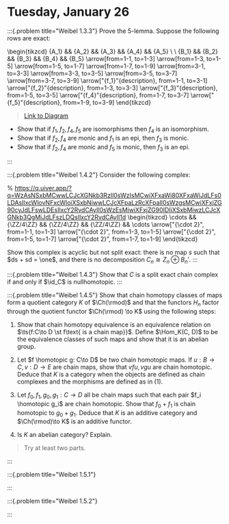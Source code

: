 # Tuesday, January 26


:::{.problem title="Weibel 1.3.3"}
Prove the 5-lemma.
Suppose the following rows are exact:

\begin{tikzcd}
	{A_1} && {A_2} && {A_3} && {A_4} && {A_5} \\
	\\
	{B_1} && {B_2} && {B_3} && {B_4} && {B_5}
	\arrow[from=1-1, to=1-3]
	\arrow[from=1-3, to=1-5]
	\arrow[from=1-5, to=1-7]
	\arrow[from=1-7, to=1-9]
	\arrow[from=3-1, to=3-3]
	\arrow[from=3-3, to=3-5]
	\arrow[from=3-5, to=3-7]
	\arrow[from=3-7, to=3-9]
	\arrow["{f_1}"{description}, from=1-1, to=3-1]
	\arrow["{f_2}"{description}, from=1-3, to=3-3]
	\arrow["{f_3}"{description}, from=1-5, to=3-5]
	\arrow["{f_4}"{description}, from=1-7, to=3-7]
	\arrow["{f_5}"{description}, from=1-9, to=3-9]
\end{tikzcd}

> [Link to Diagram](https://q.uiver.app/?q=WzAsMTAsWzAsMCwiQV8xIl0sWzIsMCwiQV8yIl0sWzQsMCwiQV8zIl0sWzYsMCwiQV80Il0sWzgsMCwiQV81Il0sWzAsMiwiQl8xIl0sWzIsMiwiQl8yIl0sWzQsMiwiQl8zIl0sWzYsMiwiQl80Il0sWzgsMiwiQl81Il0sWzAsMV0sWzEsMl0sWzIsM10sWzMsNF0sWzUsNl0sWzYsN10sWzcsOF0sWzgsOV0sWzAsNSwiZl8xIiwxXSxbMSw2LCJmXzIiLDFdLFsyLDcsImZfMyIsMV0sWzMsOCwiZl80IiwxXSxbNCw5LCJmXzUiLDFdXQ==)

- Show that if $f_1, f_2, f_4, f_5$ are isomorphisms then $f_4$ is an isomorphism.
- Show that if $f_2, f_4$ are monic and $f_1$ is an epi, then $f_3$ is monic.
- Show that if $f_2, f_4$ are monic and $f_5$ is monic, then $f_3$ is an epi.

:::


:::{.problem title="Weibel 1.4.2"}
Consider the following complex:

% https://q.uiver.app/?q=WzAsNSxbMCwwLCJcXGNkb3RzIl0sWzIsMCwiXFxaWi80XFxaWiJdLFs0LDAsIlxcWlovNFxcWloiXSxbNiwwLCJcXFpaLzRcXFpaIl0sWzgsMCwiXFxjZG90cyJdLFswLDEsIlxcY2RvdCAyIl0sWzEsMiwiXFxjZG90IDIiXSxbMiwzLCJcXGNkb3QgMiJdLFszLDQsIlxcY2RvdCAyIl1d
\begin{tikzcd}
	\cdots && {\ZZ/4\ZZ} && {\ZZ/4\ZZ} && {\ZZ/4\ZZ} && \cdots
	\arrow["{\cdot 2}", from=1-1, to=1-3]
	\arrow["{\cdot 2}", from=1-3, to=1-5]
	\arrow["{\cdot 2}", from=1-5, to=1-7]
	\arrow["{\cdot 2}", from=1-7, to=1-9]
\end{tikzcd}

Show this complex is acyclic but not split exact: there is no map $s$ such that $ds + sd = \one$, and there is no decomposition $C_n \cong Z_n \oplus B_n'$.
:::

:::{.problem title="Weibel 1.4.3"}
Show that $C$ is a split exact chain complex if and only if $\id_C$ is nullhomotopic.
:::

:::{.problem title="Weibel 1.4.5"}
Show that chain homotopy classes of maps form a quotient category $K$ of $\Ch(\rmod)$ and that the functors $H_n$ factor through the quotient functor $\Ch(\rmod) \to K$ using the following steps:

1. Show that chain homotopy equivalence is an equivalence relation on $\ts{f:C\to D \st f\text{ is a chain map}}$.
  Define $\Hom_K(C, D)$ to be the equivalence classes of such maps and show that it is an abelian group.

2. Let $f \homotopic g: C\to D$ be two chain homotopic maps.
  If $u: B\to C, v:D\to E$ are chain maps, show that $vfu, vgu$ are chain homotopic.
  Deduce that $K$ is a category when the objects are defined as chain complexes and the morphisms are defined as in (1).

3. Let $f_0, f_1, g_0, g_1: C\to D$ all be chain maps such that each pair $f_i \homotopic g_i$ are chain homotopic.
  Show that $f_0 + f_1$ is chain homotopic to $g_0 + g_1$.
  Deduce that $K$ is an additive category and $\Ch(\rmod)\to K$ is an additive functor.

4. Is $K$ an abelian category? 
  Explain.

> Try at least two parts.

:::


:::{.problem title="Weibel 1.5.1"}

:::


:::{.problem title="Weibel 1.5.2"}

:::

